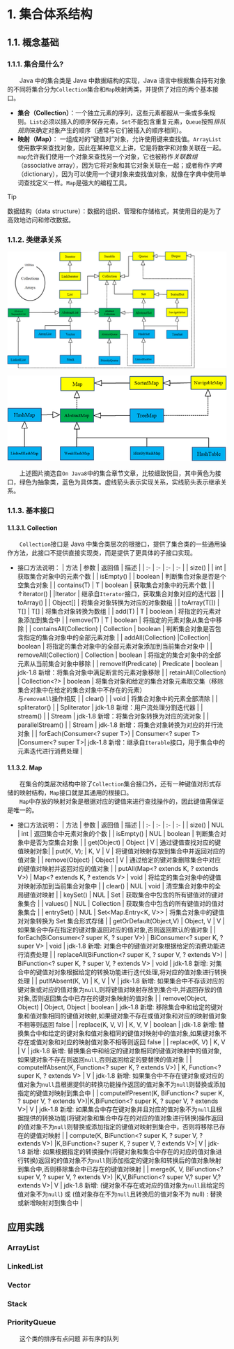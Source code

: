 # 1. 集合体系结构

## 1.1. 概念基础

### 1.1.1. 集合是什么?

&emsp;&emsp;Java 中的集合类是 Java 中数据结构的实现，Java 语言中根据集合持有对象的不同将集合分为`Collection`集合和`Map`映射两类，并提供了对应的两个基本接口。

- **集合（Collection）**：一个独立元素的序列，这些元素都服从一条或多条规则。`List`必须以插入的顺序保存元素，`Set`不能包含重复元素，`Queue`按照*排队规则*来确定对象产生的顺序（通常与它们被插入的顺序相同）。
- **映射（Map）**： 一组成对的“键值对”对象，允许使用键来查找值。`ArrayList`使用数字来查找对象，因此在某种意义上讲，它是将数字和对象关联在一起。`map`允许我们使用一个对象来查找另一个对象，它也被称作*关联数组*（associative array），因为它将对象和其它对象关联在一起；或者称作*字典*（dictionary），因为可以使用一个键对象来查找值对象，就像在字典中使用单词查找定义一样。`Map`是强大的编程工具。

> [!TIP]
> 数据结构（data structure）：数据的组织、管理和存储格式，其使用目的是为了高效地访问和修改数据。

### 1.1.2. 类继承关系

<!-- tabs:start -->
<!-- tab:集合类继承结构图 -->

![Collection集合类继承结构图](/docs/assets/images/basic/collection-class-diagram.png ":size=60%")

<!-- tab:Map集合类继承结构图 -->

![Map集合类继承结构图](/docs/assets/images/basic/map-class-diagram.png ":size=60%")

<!-- tabs:end -->

&emsp;&emsp;上述图片摘选自`On Java8`中的集合章节文章，比较细致悦目，其中黄色为接口，绿色为抽象类，蓝色为具体类。虚线箭头表示实现关系，实线箭头表示继承关系。

### 1.1.3. 基本接口

#### 1.1.3.1. Collection

&emsp;&emsp;`Collection`接口是 Java 中集合类层次的根接口，提供了集合类的一些通用操作方法，此接口不提供直接实现类，而是提供了更具体的子接口实现。

- 接口方法说明：
  | 方法 | 参数 | 返回值 | 描述 |
  | :- | :- | :- | :- |
  | size() | | int | 获取集合对象中的元素个数 |
  | isEmpty() | | boolean | 判断集合对象是否是个空集合对象 |
  | contains(T) | T | boolean | 获取集合对象中的元素个数 |
  | ↑iterator() | |Iterator<T> | 继承自`Iterator`接口，获取集合对象对应的迭代器 |
  | toArray() | | Object[] | 将集合对象转换为对应的对象数组 |
  | toArray(T[]) | T[] | T[] | 将集合对象转换为数组 |
  | add(T) | T | boolean | 将指定的元素对象添加到集合中 |
  | remove(T) | T | boolean | 将指定的元素对象从集合中移除 |
  | containsAll(Collection<?>)        | Collection<?> | boolean | 判断集合对象是否包含指定的集合对象中的全部元素对象 |
  | addAll(Collection<? extends E>) |Collection<? extends E>| boolean | 将指定的集合对象中的全部元素对象添加到当前集合对象中 |
  | removeAll(Collection<?>)          | Collection<?> | boolean | 将指定的集合对象中的全部元素从当前集合对象中移除 |
  | removeIf(Predicate<? super E>) | Predicate<? super E> | boolean | jdk-1.8 新增：将集合对象中满足断言的元素对象移除 |
  | retainAll(Collection<?>)          | Collection<?> | boolean | 将集合对象和给定的集合对象元素取交集（移除集合对象中在给定的集合对象中不存在的元素）<br>与`removeAll`操作相反 |
  | clear() | | void | 将集合对象中的元素全部清除 |
  | spliterator() | | Spliterator<T> | jdk-1.8 新增：用户流处理分割迭代器 |
  | stream() | | Stream<T> | jdk-1.8 新增：将集合对象转换为对应的流对象 |
  | parallelStream() | | Stream<T> | jdk-1.8 新增：将集合对象转换为对应的并行流对象 |
  | forEach(Consumer<? super T>) | Consumer<? super T> |Consumer<? super T>| jdk-1.8 新增：继承自`Iterable`接口，用于集合中的元素迭代进行消费处理 |

#### 1.1.3.2. Map

&emsp;&emsp;在集合的类层次结构中除了`Collection`集合接口外，还有一种键值对形式存储的映射结构，`Map`接口就是其通用的根接口。<br>
&emsp;&emsp;`Map`中存放的映射对象是根据对应的键值来进行查找操作的，因此键值需保证是唯一的。

- 接口方法说明：
  | 方法 | 参数 | 返回值 | 描述 |
  | :- | :- | :- | :- |
  | size() | NUL | int | 返回集合中元素对象的个数 |
  | isEmpty() | NUL | boolean | 判断集合对象中是否为空集合对象 |
  | get(Object) | Object | V | 通过键值查找对应的键值映射对象|
  | put(K, V); | K, V | V | 将键值对映射存放到集合中并返回对应的值对象 |
  | remove(Object) | Object | V | 通过给定的键对象删除集合中对应的键值对映射并返回对应的值对象 |
  | putAll(Map<? extends K, ? extends V>) | Map<? extends K, ? extends V> | void | 将给定的集合对象中的键值对映射添加到当前集合对象中 |
  | clear() | NUL | void | 清空集合对象中的全局键值对映射 |
  | keySet() | NUL | Set<K> | 获取集合中包含的所有键值对的键对象集合 |
  | values() | NUL | Collection<V> | 获取集合中包含的所有键值对的值对象集合 |
  | entrySet() | NUL | Set<Map.Entry<K, V>> | 将集合对象中的键值对对象转换为 Set 集合形式存储 |
  | getOrDefault(Object,V) | Object, V | V | 如果集合中存在指定的键对象返回对应的值对象,否则返回默认的值对象 |
  | forEach(BiConsumer<? super K, ? super V>) | BiConsumer<? super K, ? super V> | void | jdk-1.8 新增: 对集合中的键值对对象根据给定的消费功能进行消费处理 |
  | replaceAll(BiFunction<? super K, ? super V, ? extends V>) | BiFunction<? super K, ? super V, ? extends V> | void | jdk-1.8 新增: 对集合中的键值对对象根据给定的转换功能进行迭代处理,将对应的值对象进行转换处理 |
  | putIfAbsent(K, V) | K, V | V | jdk-1.8 新增: 如果集合中不存该对应的键对象或对应的值对象为`null`,则将键值对映射存放到集合中,并返回存放的值对象,否则返回集合中已存在的键对象映射的值对象 |
  | remove(Object, Object) | Object, Object | boolean | jdk-1.8 新增: 移除集合中和给定的键对象和值对象相同的键值对映射,如果键对象不存在或值对象和对应的映射值对象不相等则返回 false |
  | replace(K, V, V) | K, V, V | boolean | jdk-1.8 新增: 替换集合中和给定的键对象和值对象相同的键值对映射中的值对象,如果键对象不存在或值对象和对应的映射值对象不相等则返回 false |
  | replace(K, V) | K, V | V | jdk-1.8 新增: 替换集合中和给定的键对象相同的键值对映射中的值对象,如果键对象不存在则返回`null`,否则返回给定的要替换的值对象 |
  | computeIfAbsent(K, Function<? super K, ? extends V>) | K, Function<? super K, ? extends V> | V | jdk-1.8 新增: 如果集合中不存在键对象或对应的值对象为`null`且根据提供的转换功能操作返回的值对象不为`null`则替换或添加指定的键值对映射到集合中 |
  | computeIfPresent(K, BiFunction<? super K, ? super V, ? extends V>)|K,BiFunction<? super K, ? super V, ? extends V>| V | jdk-1.8 新增: 如果集合中存在键对象并且对应的值对象不为`null`且根据提供的转换功能(将键对象和集合中存在的对应的值对象进行转换)操作返回的值对象不为`null`则替换或添加指定的键值对映射到集合中，否则将移除已存在的键值对映射 |
  | compute(K, BiFunction<? super K, ? super V, ? extends V>) |K,BiFunction<? super K, ? super V, ? extends V>| V | jdk-1.8 新增: 如果根据指定的转换操作(将键对象和集合中存在的对应的值对象进行转换)返回的的值对象不为`null`则添加指定的键对象和转换后的值对象映射到集合中,否则移除集合中已存在的键值对映射 |
  | merge(K, V, BiFunction<? super V, ? super V, ? extends V>) |K,V,BiFunction<? super V,? super V,? extends V>| V | jdk-1.8 新增: (键对象不存在或对应的值对象为`null`且给定的值对象不为`null`) 或 (值对象存在不为`null`且转换后的值对象不为 null) : 替换或新增映射对到集合中 |


## 应用实践
### ArrayList
### LinkedList
### Vector
### Stack
### PriorityQueue
&emsp;&emsp;这个类的排序有点问题  非有序的队列